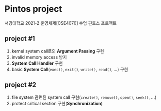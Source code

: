 # Pintos project

서강대학교 2021-2 운영체제[CSE4070] 수업 핀토스 프로젝트

## project #1

1. kernel system call로의 **Argument Passing** 구현   
2. invalid memory access 방지
3. **System Call Handler** 구현
4. basic **System Call**(`exec()`, `exit()`, `write()`, `read()`, ...) 구현

## project #2

1. file system 관련된 system call 구현(`create()`, `remove()`, `open()`, `seek()`, ...)
2. protect critical section 구현(**Synchronization**)